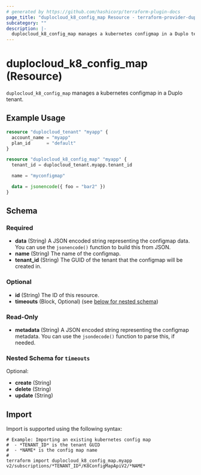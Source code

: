 ```yaml
---
# generated by https://github.com/hashicorp/terraform-plugin-docs
page_title: "duplocloud_k8_config_map Resource - terraform-provider-duplocloud"
subcategory: ""
description: |-
  duplocloud_k8_config_map manages a kubernetes configmap in a Duplo tenant.
---
```


# duplocloud_k8_config_map (Resource)

`duplocloud_k8_config_map` manages a kubernetes configmap in a Duplo tenant.

## Example Usage

```terraform
resource "duplocloud_tenant" "myapp" {
  account_name = "myapp"
  plan_id      = "default"
}

resource "duplocloud_k8_config_map" "myapp" {
  tenant_id = duplocloud_tenant.myapp.tenant_id

  name = "myconfigmap"

  data = jsonencode({ foo = "bar2" })
}
```

<!-- schema generated by tfplugindocs -->
## Schema

### Required

- **data** (String) A JSON encoded string representing the configmap data. You can use the `jsonencode()` function to build this from JSON.
- **name** (String) The name of the configmap.
- **tenant_id** (String) The GUID of the tenant that the configmap will be created in.

### Optional

- **id** (String) The ID of this resource.
- **timeouts** (Block, Optional) (see [below for nested schema](#nestedblock--timeouts))

### Read-Only

- **metadata** (String) A JSON encoded string representing the configmap metadata. You can use the `jsondecode()` function to parse this, if needed.

<a id="nestedblock--timeouts"></a>
### Nested Schema for `timeouts`

Optional:

- **create** (String)
- **delete** (String)
- **update** (String)

## Import

Import is supported using the following syntax:

```shell
# Example: Importing an existing kubernetes config map
#  - *TENANT_ID* is the tenant GUID
#  - *NAME* is the config map name
#
terraform import duplocloud_k8_config_map.myapp v2/subscriptions/*TENANT_ID*/K8ConfigMapApiV2/*NAME*
```
